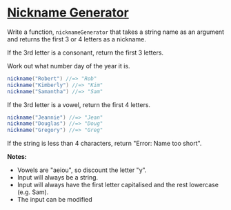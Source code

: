 # [Nickname Generator](https://www.codewars.com/kata/593b1909e68ff627c9000186)

Write a function, `nicknameGenerator` that takes a string name as an argument and returns the first 3 or 4 letters as a 
nickname.

If the 3rd letter is a consonant, return the first 3 letters.

Work out what number day of the year it is.

```java
nickname("Robert") //=> "Rob"
nickname("Kimberly") //=> "Kim"
nickname("Samantha") //=> "Sam"
```

If the 3rd letter is a vowel, return the first 4 letters.

```java
nickname("Jeannie") //=> "Jean"
nickname("Douglas") //=> "Doug"
nickname("Gregory") //=> "Greg"
```

If the string is less than 4 characters, return "Error: Name too short".

**Notes:**

- Vowels are "aeiou", so discount the letter "y".
- Input will always be a string.
- Input will always have the first letter capitalised and the rest lowercase (e.g. Sam).
- The input can be modified

